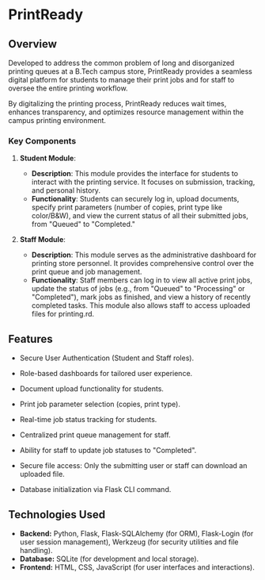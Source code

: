 # PrintReady
## Overview
Developed to address the common problem of long and disorganized printing queues at a B.Tech campus store, PrintReady provides a seamless digital platform for students to manage their print jobs and for staff to oversee the entire printing workflow.

By digitalizing the printing process, PrintReady reduces wait times, enhances transparency, and optimizes resource management within the campus printing environment.

### Key Components

1. **Student Module**:
   - **Description**: This module provides the interface for students to interact with the printing service. It focuses on submission, tracking, and personal history.
   - **Functionality**: Students can securely log in, upload documents, specify print parameters (number of copies, print type like color/B&W), and view the current status of all their submitted jobs, from "Queued" to "Completed."

2. **Staff Module**:
   - **Description**: This module serves as the administrative dashboard for printing store personnel. It provides comprehensive control over the print queue and job management.
   - **Functionality**: Staff members can log in to view all active print jobs, update the status of jobs (e.g., from "Queued" to "Processing" or "Completed"), mark jobs as finished, and view a history of recently completed tasks. This module also allows staff to access uploaded files for printing.rd.

## Features
- Secure User Authentication (Student and Staff roles).

- Role-based dashboards for tailored user experience.

- Document upload functionality for students.

- Print job parameter selection (copies, print type).

- Real-time job status tracking for students.

- Centralized print queue management for staff.

- Ability for staff to update job statuses to "Completed".

- Secure file access: Only the submitting user or staff can download an uploaded file.

- Database initialization via Flask CLI command.

## Technologies Used
- **Backend:** Python, Flask, Flask-SQLAlchemy (for ORM), Flask-Login (for user session management), Werkzeug (for security utilities and file handling).
- **Database:** SQLite (for development and local storage).
- **Frontend:** HTML, CSS, JavaScript (for user interfaces and interactions).
